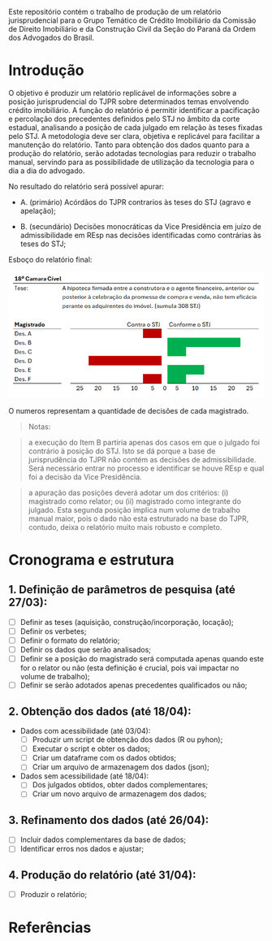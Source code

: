 Este repositório contém o trabalho de produção de um relatório jurisprudencial para o Grupo Temático de Crédito Imobiliário da Comissão de Direito Imobiliário e da Construção Civil da Seção do Paraná da Ordem dos Advogados do Brasil.

# Introdução

O objetivo é produzir um relatório replicável de informações sobre a posição jurisprudencial do TJPR sobre determinados temas envolvendo crédito imobiliário. A função do relatório é permitir identificar a pacificação e percolação dos precedentes definidos pelo STJ no âmbito da corte estadual, analisando a posição de cada julgado em relação às teses fixadas pelo STJ. A metodologia deve ser clara, objetiva e replicável para facilitar a manutenção do relatório. Tanto para obtenção dos dados quanto para a produção do relatório, serão adotadas tecnologias para reduzir o trabalho manual, servindo para as possibilidade de utilização da tecnologia para o dia a dia do advogado.

No resultado do relatório será possível apurar:

-   A. (primário) Acórdãos do TJPR contrarios às teses do STJ (agravo e apelação);

-   B. (secundário) Decisões monocráticas da Vice Presidência em juízo de admissibilidade em REsp nas decisões identificadas como contrárias às teses do STJ;

Esboço do relatório final:

![](images/tabela_ref.png)

O numeros representam a quantidade de decisões de cada magistrado.

> Notas:

> a execução do Item B partiria apenas dos casos em que o julgado foi contrário à posição do STJ. Isto se dá porque a base de jurisprudência do TJPR não contém as decisões de admissibilidade. Será necessário entrar no processo e identificar se houve REsp e qual foi a decisão da Vice Presidência.

> a apuração das posições deverá adotar um dos critérios: (i) magistrado como relator; ou (ii) magistrado como integrante do julgado. Esta segunda posição implica num volume de trabalho manual maior, pois o dado não esta estruturado na base do TJPR, contudo, deixa o relatório muito mais robusto e completo.

# Cronograma e estrutura

## 1. Definição de parâmetros de pesquisa (até 27/03):

-   [ ] Definir as teses (aquisição, construção/incorporação, locação);
-   [ ] Definir os verbetes;
-   [ ] Definir o formato do relatório;
-   [ ] Definir os dados que serão analisados;
-   [ ] Definir se a posição do magistrado será computada apenas quando este for o relator ou não (esta definição é crucial, pois vai impactar no volume de trabalho);
-   [ ] Definir se serão adotados apenas precedentes qualificados ou não;

## 2. Obtenção dos dados (até 18/04):

-   Dados com acessibilidade (até 03/04):
    -   [ ] Produzir um script de obtenção dos dados (R ou pyhon);
    -   [ ] Executar o script e obter os dados;
    -   [ ] Criar um dataframe com os dados obtidos;
    -   [ ] Criar um arquivo de armazenagem dos dados (json);
-   Dados sem acessibilidade (até 18/04):
    -   [ ] Dos julgados obtidos, obter dados complementares;
    -   [ ] Criar um novo arquivo de armazenagem dos dados;

## 3. Refinamento dos dados (até 26/04):

-   [ ] Incluir dados complementares da base de dados;
-   [ ] Identificar erros nos dados e ajustar;

## 4. Produção do relatório (até 31/04):

-   [ ] Produzir o relatório;

# Referências
